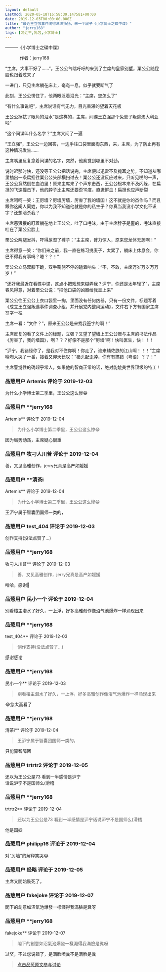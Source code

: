 ```yaml
---
layout: default
Lastmod: 2020-05-18T16:58:39.147581+00:00
date: 2019-12-03T00:00:00.000Z
title: "最近王立强事件闹得沸沸扬扬，来一个段子《小学博士之碟中谍》"
author: "jerry168"
tags: [习近平,乳包,小学博士]
---
```


———《小学博士之碟中谍》  
  
            作者：jerry168  
  
  
“主席，大事不好了……”，王公公气喘吁吁的来到了主席的皇家别墅，栗公公随屁股也跟着过来了  
  
  
一进门，只见主席躺在床上，奄奄一息，似乎就要断气了  
  
  
此刻，王公公愣住了，他两眼泛着泪光：“主席，您怎么了”  
  
  
“有什么事说吧”，主席说话有气无力，目光呆滞的望着天花板  
  
  
王公公擦拭了眼角的泪水“是这样的，主席，间谍王立强那个兔崽子叛逃澳大利亚啦”  
  
  
“这个间谍叫什么名字？”主席又问了一遍  
  
  
“王立强”，王公公一边回答，一边手往口袋里面掏东西，来，主席，为了防止再有这种情况发生……  
  
  
主席嘴里反复念着间谍的名字，突然，他察觉到哪里不对劲，  
  
  
说时迟那时快，还没等王公公把话说完，主席便以迅雷不及掩耳之势，不知道从哪里抽出一条扁担往栗公公头部横扫过去！栗公公还没反应过来，只听见啪的一声，王公公竟然倒在血泊里！原来主席来了个声东击西，王公公根本来不及闪躲，在扁担的飞速撞击下，他的脖子比主席还要歪10度，直迸鲜血！扁担也应声断裂  
  
  
主席呵呵一笑：王厉墙？厉墙厉墙，厉害了我的墙国！这不就是你的杰作吗？而且跟你这阉人同姓，你以为我不知道他就是你的私生子？你真当我没小学文化不识字？还想暗杀我？  
  
  
主席恶狠狠的盯着躺在地上王公公，吐了口唾沫，由于主席脖子是歪的，唾沫直接吐在了栗公公脸上  
  
  
栗公公两腿发抖，吓得尿湿了裤子：“主主席，臂力惊人，原来您龙体无恙啊！”  
  
  
主席得意一笑：“你们来之前，我一直在练习挑麦子，太累了，躺床上休息会，你巴不得我有事吗？嗯？？！”  
  
  
栗公公立马双膝下跪，双手鞠躬不停的磕着响头：“不，不敢，主席万岁万岁万万岁！”  
  
  
“还好我最近在看碟中谍，这点小把戏想来糊弄我？沪宁，你还是太年轻了”，主席春风得意，对着栗公公说：“把他口袋的凶器给我呈上来”  
  
  
栗公公往王公公上衣口袋里一掏，里面没有任何凶器，只有一份文件，标题写着《成立王立强叛逃事件调查小组，并开展党内整风运动》，文件右下方有国家主席签字一栏  
  
  
主席一看：“文件？”，原来王公公是来找我签字的啊！”  
  
  
主席反复的看了文件上的标题，立强？又望了望墙上王公公赠与主席的书法作品《厉害了，我的墙国》，啊？？？好像不是那个“厉墙”啊！快叫医生，快！！！  
  
  
“沪宁，我错怪你了，是我对不住你啊！你走了，谁来辅佐朕的江山啊！！！”主席嚎啕大哭了一番，接着又仰天长叹：“猪头配歪脖，你有冇搞错（粤语）？？！”  
  
  
主席警觉性的确超乎常人，如果他的智商正常的话，绝对能媲美世界顶级的特工！

            
### 品葱用户 **Artemis** 评论于 2019-12-03
        
为什么小学博士第二季里，王公公这么惨😁
        


            
### 品葱用户 **jerry168 
Artemis** 评论于 2019-12-04
        
> 为什么小学博士第二季里，王公公这么惨😁

  
因为局势动荡，主席疑心很重
        


            
### 品葱用户 **牧刁人川普** 评论于 2019-12-04
        
善，又见高雅创作，jerry兄真是高产如媛媛
        


            
### 品葱用户 **清茶i 
Artemis** 评论于 2019-12-04
        
> 为什么小学博士第二季里，王公公这么惨😁

王沪宁属于智囊团国师一类的，
        


            
### 品葱用户 **test_404** 评论于 2019-12-03
        
创作支持(没法点赞了...)
        


            
### 品葱用户 **jerry168 
牧刁人川普** 评论于 2019-12-03
        
> 善，又见高雅创作，jerry兄真是高产如媛媛

  
哈哈，感谢🤝
        


            
### 品葱用户 **民小一个** 评论于 2019-12-04
        
别看楼主潜水了好久，一上浮，好多高雅创作像沼气池爆炸一样涌现出来
        


            
### 品葱用户 **jerry168 
test_404** 评论于 2019-12-03
        
> 创作支持(没法点赞了...)

  
感谢感谢
        


            
### 品葱用户 **jerry168 
民小一个** 评论于 2019-12-03
        
> 别看楼主潜水了好久，一上浮，好多高雅创作像沼气池爆炸一样涌现出来

  
😂您太高看了
        


            
### 品葱用户 **jerry168 
清茶i** 评论于 2019-12-04
        
> 王沪宁属于智囊团国师一类的，

  
只能算智障团
        


            
### 品葱用户 **trtrtr2** 评论于 2019-12-05
        
还以为王公公是73 看到一半感情是沪宁  
话说沪宁不是国师么(滑稽
        


            
### 品葱用户 **jerry168 
trtrtr2** 评论于 2019-12-04
        
> 还以为王公公是73 看到一半感情是沪宁话说沪宁不是国师么(滑稽

  
他是国妖
        


            
### 品葱用户 **philipp16** 评论于 2019-12-04
        
对“厉墙”的解释笑哭😂
        


            
### 品葱用户 **经略** 评论于 2019-12-05
        
主席又開始裝死了。
        


            
### 品葱用户 **fakejoke** 评论于 2019-12-07
        
閣下的創意如沼氣池爆發一樣濺得我滿臉是糞呀
        


            
### 品葱用户 **jerry168 
fakejoke** 评论于 2019-12-07
        
> 閣下的創意如沼氣池爆發一樣濺得我滿臉是糞呀

  
过奖，不过您说错了，是满脸喷粪不是满脸是粪
        






> [点击品葱原文参与讨论](https://pincong.rocks/article/10217)

